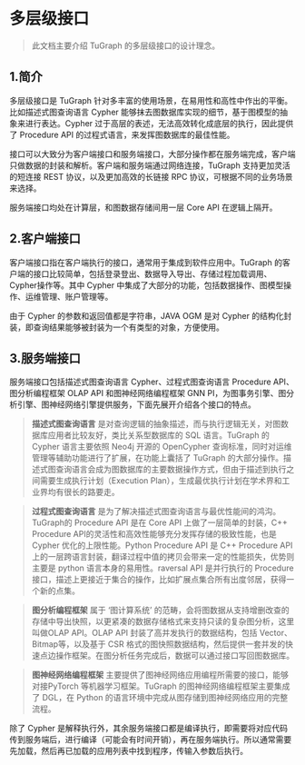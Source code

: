 # 多层级接口


> 此文档主要介绍 TuGraph 的多层级接口的设计理念。

## 1.简介

多层级接口是 TuGraph 针对多丰富的使用场景，在易用性和高性中作出的平衡。比如描述式图查询语言 Cypher 能够抹去图数据库实现的细节，基于图模型的抽象来进行表达。Cypher 过于高层的表述，无法高效转化成底层的执行，因此提供了 Procedure API 的过程式语言，来发挥图数据库的最佳性能。

接口可以大致分为客户端接口和服务端接口，大部分操作都在服务端完成，客户端只做数据的封装和解析。客户端和服务端通过网络连接，TuGraph 支持更加灵活的短连接 REST 协议，以及更加高效的长链接 RPC 协议，可根据不同的业务场景来选择。

服务端接口均处在计算层，和图数据存储间用一层 Core API 在逻辑上隔开。

## 2.客户端接口

客户端接口指在客户端执行的接口，通常用于集成到软件应用中。TuGraph 的客户端的接口比较简单，包括登录登出、数据导入导出、存储过程加载调用、Cypher操作等。其中 Cypher 中集成了大部分的功能，包括数据操作、图模型操作、运维管理、账户管理等。

由于 Cypher 的参数和返回值都是字符串，JAVA OGM 是对 Cypher 的结构化封装，即查询结果能够被封装为一个有类型的对象，方便使用。

## 3.服务端接口

服务端接口包括描述式图查询语言 Cypher、过程式图查询语言 Procedure API、图分析编程框架 OLAP API 和图神经网络编程框架 GNN PI，为图事务引擎、图分析引擎、图神经网络引擎提供服务，下面先展开介绍各个接口的特点。

> __描述式图查询语言__ 是对查询逻辑的抽象描述，而与执行逻辑无关，对图数据库应用者比较友好，类比关系型数据库的 SQL 语言。TuGraph 的 Cypher 语言主要依照 Neo4j 开源的 OpenCypher 查询标准，同时对运维管理等辅助功能进行了扩展，在功能上囊括了 TuGraph 的大部分操作。描述式图查询语言会成为图数据库的主要数据操作方式，但由于描述到执行之间需要生成执行计划（Execution Plan），生成最优执行计划在学术界和工业界均有很长的路要走。

> __过程式图查询语言__ 是为了解决描述式图查询语言与最优性能间的鸿沟。TuGraph的 Procedure API 是在 Core API 上做了一层简单的封装，C++ Procedure API的灵活性和高效性能够充分发挥存储的极致性能，也是 Cypher 优化的上限性能。Python Procedure API 是 C++ Procedure API 上的一层跨语言封装，翻译过程中值的拷贝会带来一定的性能损失，优势则主要是 python 语言本身的易用性。raversal API 是并行执行的 Procedure 接口，描述上更接近于集合的操作，比如扩展点集合所有出度邻居，获得一个新的点集。

> __图分析编程框架__ 属于 ‘图计算系统’ 的范畴，会将图数据从支持增删改查的存储中导出快照，以更紧凑的数据存储格式来支持只读的复杂图分析，这里叫做OLAP API。OLAP API 封装了高并发执行的数据结构，包括 Vector、Bitmap等，以及基于 CSR 格式的图快照数据结构，然后提供一套并发的快速点边操作框架。在图分析任务完成后，数据可以通过接口写回图数据库。

> __图神经网络编程框架__ 主要提供了图神经网络应用编程所需要的接口，能够对接PyTorch 等机器学习框架。TuGraph 的图神经网络编程框架主要集成了 DGL，在 Python 的语言环境中完成从图存储到图神经网络应用的完整流程。

除了 Cypher 是解释执行外，其余服务端接口都是编译执行，即需要将对应代码传到服务端后，进行编译（可能会有时间开销），再在服务端执行。所以通常需要先加载，然后再已加载的应用列表中找到程序，传输入参数后执行。

